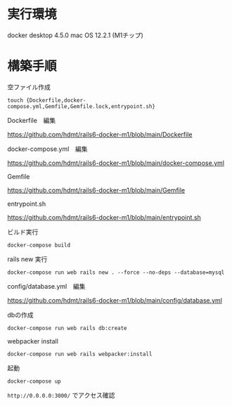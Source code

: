 # 実行環境

docker desktop 4.5.0
mac OS 12.2.1 (M1チップ)

# 構築手順

空ファイル作成

```
touch {Dockerfile,docker-compose.yml,Gemfile,Gemfile.lock,entrypoint.sh}
```

Dockerfile　編集

https://github.com/hdmt/rails6-docker-m1/blob/main/Dockerfile

docker-compose.yml　編集

https://github.com/hdmt/rails6-docker-m1/blob/main/docker-compose.yml

Gemfile

https://github.com/hdmt/rails6-docker-m1/blob/main/Gemfile

entrypoint.sh

https://github.com/hdmt/rails6-docker-m1/blob/main/entrypoint.sh

ビルド実行

```
docker-compose build
```

rails new 実行

```
docker-compose run web rails new . --force --no-deps --database=mysql
```

config/database.yml　編集

https://github.com/hdmt/rails6-docker-m1/blob/main/config/database.yml

dbの作成

```
docker-compose run web rails db:create
```

webpacker install

```
docker-compose run web rails webpacker:install
```

起動

```
docker-compose up
```

`http://0.0.0.0:3000/` でアクセス確認
